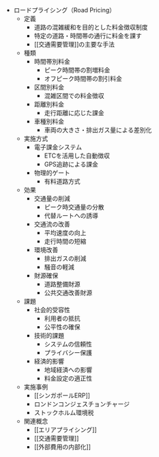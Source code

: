 - ロードプライシング（Road Pricing）
	- 定義
		- 道路の混雑緩和を目的とした料金徴収制度
		- 特定の道路・時間帯の通行に料金を課す
		- [[交通需要管理]]の主要な手法
	- 種類
		- 時間帯別料金
			- ピーク時間帯の割増料金
			- オフピーク時間帯の割引料金
		- 区間別料金
			- 混雑区間での料金徴収
		- 距離別料金
			- 走行距離に応じた課金
		- 車種別料金
			- 車両の大きさ・排出ガス量による差別化
	- 実施方式
		- 電子課金システム
			- ETCを活用した自動徴収
			- GPS追跡による課金
		- 物理的ゲート
			- 有料道路方式
	- 効果
		- 交通量の削減
			- ピーク時交通量の分散
			- 代替ルートへの誘導
		- 交通流の改善
			- 平均速度の向上
			- 走行時間の短縮
		- 環境改善
			- 排出ガスの削減
			- 騒音の軽減
		- 財源確保
			- 道路整備財源
			- 公共交通改善財源
	- 課題
		- 社会的受容性
			- 利用者の抵抗
			- 公平性の確保
		- 技術的課題
			- システムの信頼性
			- プライバシー保護
		- 経済的影響
			- 地域経済への影響
			- 料金設定の適正性
	- 実施事例
		- [[シンガポールERP]]
		- ロンドンコンジェスチョンチャージ
		- ストックホルム環境税
	- 関連概念
		- [[エリアプライシング]]
		- [[交通需要管理]]
		- [[外部費用の内部化]]
